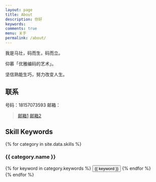 ```yaml
---
layout: page
title: About
description: 你好
keywords: 
comments: true
menu: 关于
permalink: /about/
---
```


我是马壮，码而生，码而立。

仰慕「优雅编码的艺术」。

坚信熟能生巧，努力改变人生。

## 联系

号码：18157073593
邮箱：
> [邮箱1](mailto:northy360@126.com)
  [邮箱2](mailto:momonorthy2008@outlook.com)
## Skill Keywords

{% for category in site.data.skills %}
### {{ category.name }}
<div class="btn-inline">
{% for keyword in category.keywords %}
<button class="btn btn-outline" type="button">{{ keyword }}</button>
{% endfor %}
</div>
{% endfor %}
